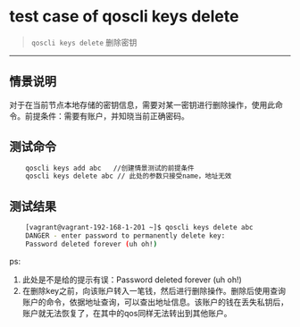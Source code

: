 # test case of qoscli keys delete

> `qoscli keys delete` 删除密钥

---

## 情景说明

对于在当前节点本地存储的密钥信息，需要对某一密钥进行删除操作，使用此命令。前提条件：需要有账户，并知晓当前正确密码。

## 测试命令

```bash
    qoscli keys add abc   //创建情景测试的前提条件
    qoscli keys delete abc // 此处的参数只接受name，地址无效
```

## 测试结果

```bash
    [vagrant@vagrant-192-168-1-201 ~]$ qoscli keys delete abc
    DANGER - enter password to permanently delete key:
    Password deleted forever (uh oh!)
```

ps:

1. 此处是不是给的提示有误：Password deleted forever (uh oh!)
2. 在删除key之前，向该账户转入一笔钱，然后进行删除操作。删除后使用查询账户的命令，依据地址查询，可以查出地址信息。该账户的钱在丢失私钥后，账户就无法恢复了，在其中的qos同样无法转出到其他账户。
